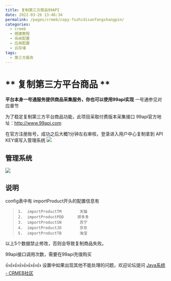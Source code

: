 ```yaml
---
title: 复制第三方商品99API
date: 2022-03-26 13:46:34
permalink: /pages/crmeb/copy-fuzhidisanfangshangpin/
categories:
  - crmeb
  - 搭建教程
  - 系统配置
  - 应用配置
  - 云存储
tags:
  - 第三方服务
---
```

# ** 复制第三方平台商品 **

**平台本身一号通服务提供商品采集服务，你也可以使用99api实现**
一号通参见对应章节

为了稳定复制第三方平台商品功能，此项目采取付费版本采集接口
99api官方地址：http://www.99api.com

在官方注册账号，成功之后大概1分钟左右审核，登录进入用户中心复制拿到 API KEY填写入管理系统
![](http://pic.xbdzz.cn/write/202112221643465.png)

## 管理系统

![](http://pic.xbdzz.cn/write/202112221643466.png)

## 说明
config表中有 importProduct开头的配置信息有
>     1.  importProductTM        天猫
>     2.  importProductPDD      拼多多
>     3.  importProductSN        苏宁
>     4.  importProductJD        京东
>     5.  importProductTB        淘宝

以上5个数据禁止修改，否则会导致复制商品失败。

99api接口调用次数，需要在99api充值购买

👍👍👍👍👍👍👍👍 设置中如果出现其他不能处理的问题，欢迎论坛提问 [Java系统 - CRMEB社区](https://q.crmeb.com/?categoryId=122&sequence=0)